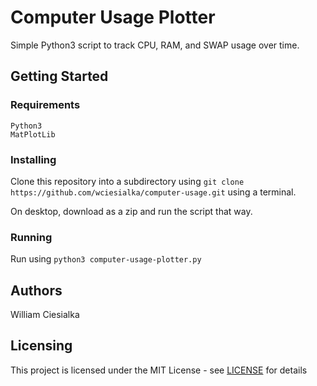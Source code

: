 # Computer Usage Plotter

Simple Python3 script to track CPU, RAM, and SWAP usage over time.

## Getting Started
### Requirements

```
Python3
MatPlotLib
```

### Installing

Clone this repository into a subdirectory using `git clone https://github.com/wciesialka/computer-usage.git` using a terminal.

On desktop, download as a zip and run the script that way.

### Running

Run using `python3 computer-usage-plotter.py`

## Authors

William Ciesialka

## Licensing

This project is licensed under the MIT License - see [LICENSE](LICENSE) for details
